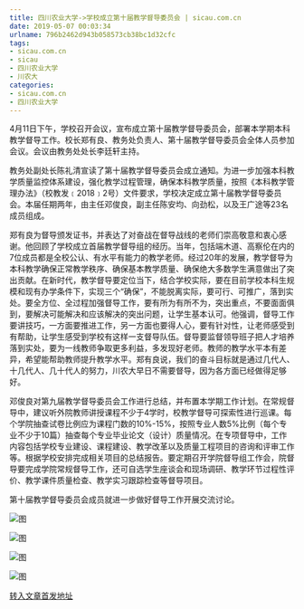 ```yaml
---
title: 四川农业大学->学校成立第十届教学督导委员会 | sicau.com.cn
date: 2019-05-07 00:03:34
urlname: 796b2462d943b058573cb38bc1d32cfc
tags: 
- sicau.com.cn
- sicau
- 四川农业大学
- 川农大
categories:
- sicau.com.cn
- 四川农业大学
---
```


4月11日下午，学校召开会议，宣布成立第十届教学督导委员会，部署本学期本科教学督导工作。校长郑有良、教务处负责人、第十届教学督导委员会全体人员参加会议。会议由教务处处长李廷轩主持。

教务处副处长陈礼清宣读了第十届教学督导委员会成立通知。为进一步加强本科教学质量监控体系建设，强化教学过程管理，确保本科教学质量，按照《本科教学管理办法》（校教发﹝2018﹞2号）文件要求，学校决定成立第十届教学督导委员会。本届任期两年，由主任邓俊良，副主任陈安均、向劲松，以及王广途等23名成员组成。

郑有良为督导颁发证书，并表达了对奋战在督导战线的老师们崇高敬意和衷心感谢。他回顾了学校成立首届教学督导组的经历。当年，包括端木道、高察伦在内的7位成员都是全校公认、有水平有能力的教学老师。经过20年的发展，教学督导为本科教学确保正常教学秩序、确保基本教学质量、确保绝大多数学生满意做出了突出贡献。在新时代，教学督导要定位当下，结合学校实际，要在目前学校本科生规模和现有办学条件下，实现三个“确保”，不能脱离实际，要可行、可推广，落到实处。要全方位、全过程加强督导工作，要有所为有所不为，突出重点，不要面面俱到，要解决可能解决和应该解决的突出问题，让学生基本认可。他强调，督导工作要讲技巧，一方面要推进工作，另一方面也要得人心，要有针对性，让老师感受到有帮助，让学生感受到学校有这样一支督导队伍。督导要监督领导班子把人才培养落到实处，要为一线教师争取更多利益，多发现好老师。教师的教学水平本有差异，希望能帮助教师提升教学水平。郑有良说，我们的奋斗目标就是通过几代人、十几代人、几十代人的努力，川农大早日不需要督导，因为各方面已经做得足够好。

邓俊良对第九届教学督导委员会工作进行总结，并布置本学期工作计划。在常规督导中，建议听外院教师讲授课程不少于4学时，校教学督导可探索性进行巡课。每个学院抽查试卷比例应为课程门数的10%-15%，按照专业人数5%比例（每个专业不少于10篇）抽查每个专业毕业论文（设计）质量情况。在专项督导中，工作内容包括学校专业建设、课程建设、教学改革以及质量工程项目的咨询和评审工作等。根据学校安排完成相关项目的总结报告。要定期召开学院督导组工作会，院督导要完成学院常规督导工作，还可自选学生座谈会和现场调研、教学环节过程性评价、教学课件质量检查、教学实习跟踪检查等督导项目。

第十届教学督导委员会成员就进一步做好督导工作开展交流讨论。

![图](https://news.sicau.edu.cn/__local/7/21/C1/1927220A3CB5B56676FC72F156D_A97AB6DA_DDEF.jpg?e=.jpg)

![图](https://news.sicau.edu.cn/__local/6/51/FC/AA27FF3656855AAD66D7E6464FD_1E65ADEC_F58E.jpg?e=.jpg)

![图](https://news.sicau.edu.cn/__local/B/39/DD/F397CF9FD3AC21B425188650527_2ECF376B_CD25.jpg?e=.jpg)

![图](https://news.sicau.edu.cn/__local/C/74/98/D7E383AD7C2BFCEC9CFBFDA2394_B033D39B_149FF.jpg?e=.jpg)

[转入文章首发地址](https://news.sicau.edu.cn/info/1135/50614.htm)